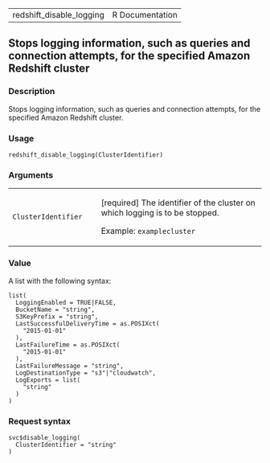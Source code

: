 <table style="width: 100%;">
<tbody>
<tr class="odd">
<td>redshift_disable_logging</td>
<td style="text-align: right;">R Documentation</td>
</tr>
</tbody>
</table>

## Stops logging information, such as queries and connection attempts, for the specified Amazon Redshift cluster

### Description

Stops logging information, such as queries and connection attempts, for
the specified Amazon Redshift cluster.

### Usage

    redshift_disable_logging(ClusterIdentifier)

### Arguments

<table>
<colgroup>
<col style="width: 35%" />
<col style="width: 65%" />
</colgroup>
<tbody>
<tr class="odd">
<td><code
id="redshift_disable_logging_:_ClusterIdentifier">ClusterIdentifier</code></td>
<td><p>[required] The identifier of the cluster on which logging is to
be stopped.</p>
<p>Example: <code>examplecluster</code></p></td>
</tr>
</tbody>
</table>

### Value

A list with the following syntax:

    list(
      LoggingEnabled = TRUE|FALSE,
      BucketName = "string",
      S3KeyPrefix = "string",
      LastSuccessfulDeliveryTime = as.POSIXct(
        "2015-01-01"
      ),
      LastFailureTime = as.POSIXct(
        "2015-01-01"
      ),
      LastFailureMessage = "string",
      LogDestinationType = "s3"|"cloudwatch",
      LogExports = list(
        "string"
      )
    )

### Request syntax

    svc$disable_logging(
      ClusterIdentifier = "string"
    )
